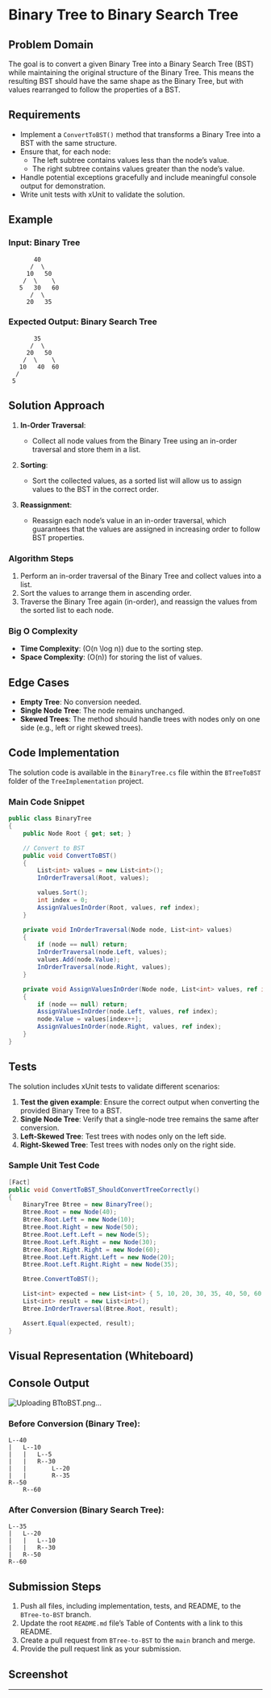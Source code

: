 # Binary Tree to Binary Search Tree

## Problem Domain

The goal is to convert a given Binary Tree into a Binary Search Tree (BST) while maintaining the original structure of the Binary Tree. This means the resulting BST should have the same shape as the Binary Tree, but with values rearranged to follow the properties of a BST.

## Requirements

- Implement a `ConvertToBST()` method that transforms a Binary Tree into a BST with the same structure.
- Ensure that, for each node:
  - The left subtree contains values less than the node’s value.
  - The right subtree contains values greater than the node’s value.
- Handle potential exceptions gracefully and include meaningful console output for demonstration.
- Write unit tests with xUnit to validate the solution.
  
## Example

### Input: Binary Tree
```
       40
      /  \
     10   50
    /  \    \
   5   30   60
      /  \
     20   35
```

### Expected Output: Binary Search Tree
```
       35
      /  \
     20   50
    /  \    \
   10   40  60
  /
 5
```

## Solution Approach

1. **In-Order Traversal**:
   - Collect all node values from the Binary Tree using an in-order traversal and store them in a list.
  
2. **Sorting**:
   - Sort the collected values, as a sorted list will allow us to assign values to the BST in the correct order.

3. **Reassignment**:
   - Reassign each node’s value in an in-order traversal, which guarantees that the values are assigned in increasing order to follow BST properties.

### Algorithm Steps

1. Perform an in-order traversal of the Binary Tree and collect values into a list.
2. Sort the values to arrange them in ascending order.
3. Traverse the Binary Tree again (in-order), and reassign the values from the sorted list to each node.

### Big O Complexity

- **Time Complexity**: \(O(n \log n)\) due to the sorting step.
- **Space Complexity**: \(O(n)\) for storing the list of values.

## Edge Cases

- **Empty Tree**: No conversion needed.
- **Single Node Tree**: The node remains unchanged.
- **Skewed Trees**: The method should handle trees with nodes only on one side (e.g., left or right skewed trees).

## Code Implementation

The solution code is available in the `BinaryTree.cs` file within the `BTreeToBST` folder of the `TreeImplementation` project.

### Main Code Snippet

```csharp
public class BinaryTree
{
    public Node Root { get; set; }

    // Convert to BST
    public void ConvertToBST()
    {
        List<int> values = new List<int>();
        InOrderTraversal(Root, values);

        values.Sort();
        int index = 0;
        AssignValuesInOrder(Root, values, ref index);
    }

    private void InOrderTraversal(Node node, List<int> values)
    {
        if (node == null) return;
        InOrderTraversal(node.Left, values);
        values.Add(node.Value);
        InOrderTraversal(node.Right, values);
    }

    private void AssignValuesInOrder(Node node, List<int> values, ref int index)
    {
        if (node == null) return;
        AssignValuesInOrder(node.Left, values, ref index);
        node.Value = values[index++];
        AssignValuesInOrder(node.Right, values, ref index);
    }
}
```

## Tests

The solution includes xUnit tests to validate different scenarios:

1. **Test the given example**: Ensure the correct output when converting the provided Binary Tree to a BST.
2. **Single Node Tree**: Verify that a single-node tree remains the same after conversion.
3. **Left-Skewed Tree**: Test trees with nodes only on the left side.
4. **Right-Skewed Tree**: Test trees with nodes only on the right side.

### Sample Unit Test Code

```csharp
[Fact]
public void ConvertToBST_ShouldConvertTreeCorrectly()
{
    BinaryTree Btree = new BinaryTree();
    Btree.Root = new Node(40);
    Btree.Root.Left = new Node(10);
    Btree.Root.Right = new Node(50);
    Btree.Root.Left.Left = new Node(5);
    Btree.Root.Left.Right = new Node(30);
    Btree.Root.Right.Right = new Node(60);
    Btree.Root.Left.Right.Left = new Node(20);
    Btree.Root.Left.Right.Right = new Node(35);

    Btree.ConvertToBST();

    List<int> expected = new List<int> { 5, 10, 20, 30, 35, 40, 50, 60 };
    List<int> result = new List<int>();
    Btree.InOrderTraversal(Btree.Root, result);

    Assert.Equal(expected, result);
}
```

## Visual Representation (Whiteboard)
## Console Output
![Uploading BTtoBST.png…]()

### Before Conversion (Binary Tree):
```
L--40
|   L--10
|   |   L--5
|   |   R--30
|   |       L--20
|   |       R--35
R--50
    R--60
```

### After Conversion (Binary Search Tree):
```
L--35
|   L--20
|   |   L--10
|   |   R--30
|   R--50
R--60
```

## Submission Steps

1. Push all files, including implementation, tests, and README, to the `BTree-to-BST` branch.
2. Update the root `README.md` file’s Table of Contents with a link to this README.
3. Create a pull request from `BTree-to-BST` to the `main` branch and merge.
4. Provide the pull request link as your submission.

## Screenshot


---
